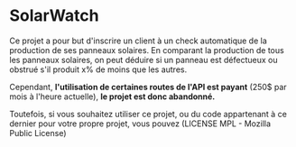 # SolarWatch

Ce projet a pour but d'inscrire un client à un check automatique
de la production de ses panneaux solaires. En comparant la production de
tous les panneaux solaires, on peut déduire si un panneau est défectueux
ou obstrué s'il produit x% de moins que les autres.

Cependant, **l'utilisation de certaines routes de l'API est payant** 
(250$ par mois à l'heure actuelle), **le projet est donc abandonné.**

Toutefois, si vous souhaitez utiliser ce projet, ou du code appartenant 
à ce dernier pour votre propre projet, vous pouvez (LICENSE MPL - Mozilla Public License)